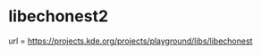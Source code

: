 libechonest2
========================================

url = https://projects.kde.org/projects/playground/libs/libechonest
